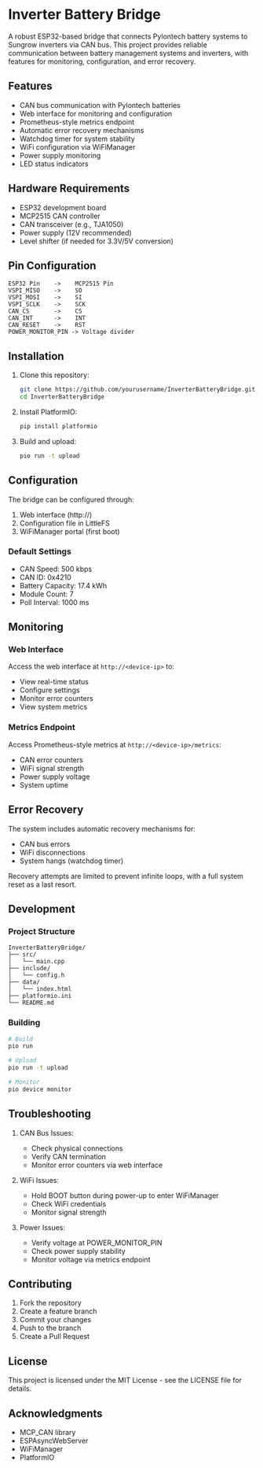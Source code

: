 # Inverter Battery Bridge

A robust ESP32-based bridge that connects Pylontech battery systems to Sungrow inverters via CAN bus. This project provides reliable communication between battery management systems and inverters, with features for monitoring, configuration, and error recovery.

## Features

- CAN bus communication with Pylontech batteries
- Web interface for monitoring and configuration
- Prometheus-style metrics endpoint
- Automatic error recovery mechanisms
- Watchdog timer for system stability
- WiFi configuration via WiFiManager
- Power supply monitoring
- LED status indicators

## Hardware Requirements

- ESP32 development board
- MCP2515 CAN controller
- CAN transceiver (e.g., TJA1050)
- Power supply (12V recommended)
- Level shifter (if needed for 3.3V/5V conversion)

## Pin Configuration

```
ESP32 Pin    ->    MCP2515 Pin
VSPI_MISO    ->    SO
VSPI_MOSI    ->    SI
VSPI_SCLK    ->    SCK
CAN_CS       ->    CS
CAN_INT      ->    INT
CAN_RESET    ->    RST
POWER_MONITOR_PIN -> Voltage divider
```

## Installation

1. Clone this repository:
   ```bash
   git clone https://github.com/yourusername/InverterBatteryBridge.git
   cd InverterBatteryBridge
   ```

2. Install PlatformIO:
   ```bash
   pip install platformio
   ```

3. Build and upload:
   ```bash
   pio run -t upload
   ```

## Configuration

The bridge can be configured through:

1. Web interface (http://<device-ip>)
2. Configuration file in LittleFS
3. WiFiManager portal (first boot)

### Default Settings

- CAN Speed: 500 kbps
- CAN ID: 0x4210
- Battery Capacity: 17.4 kWh
- Module Count: 7
- Poll Interval: 1000 ms

## Monitoring

### Web Interface

Access the web interface at `http://<device-ip>` to:
- View real-time status
- Configure settings
- Monitor error counters
- View system metrics

### Metrics Endpoint

Access Prometheus-style metrics at `http://<device-ip>/metrics`:
- CAN error counters
- WiFi signal strength
- Power supply voltage
- System uptime

## Error Recovery

The system includes automatic recovery mechanisms for:
- CAN bus errors
- WiFi disconnections
- System hangs (watchdog timer)

Recovery attempts are limited to prevent infinite loops, with a full system reset as a last resort.

## Development

### Project Structure

```
InverterBatteryBridge/
├── src/
│   └── main.cpp
├── include/
│   └── config.h
├── data/
│   └── index.html
├── platformio.ini
└── README.md
```

### Building

```bash
# Build
pio run

# Upload
pio run -t upload

# Monitor
pio device monitor
```

## Troubleshooting

1. CAN Bus Issues:
   - Check physical connections
   - Verify CAN termination
   - Monitor error counters via web interface

2. WiFi Issues:
   - Hold BOOT button during power-up to enter WiFiManager
   - Check WiFi credentials
   - Monitor signal strength

3. Power Issues:
   - Verify voltage at POWER_MONITOR_PIN
   - Check power supply stability
   - Monitor voltage via metrics endpoint

## Contributing

1. Fork the repository
2. Create a feature branch
3. Commit your changes
4. Push to the branch
5. Create a Pull Request

## License

This project is licensed under the MIT License - see the LICENSE file for details.

## Acknowledgments

- MCP_CAN library
- ESPAsyncWebServer
- WiFiManager
- PlatformIO 